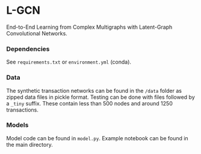 # L-GCN
End-to-End Learning from Complex Multigraphs with Latent-Graph Convolutional Networks.

### Dependencies
See `requirements.txt` or `environment.yml` (conda).

### Data
The synthetic transaction networks can be found in the `/data` folder as zipped data files in pickle format. Testing can be done with files followed by a `_tiny` suffix. These contain less than 500 nodes and around 1250 transactions.

### Models
Model code can be found in `model.py`.
Example notebook can be found in the main directory.
